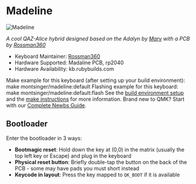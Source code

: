 # Madeline

![Madeline](https://i.imgur.com/MBT5kg2.jpg)

*A cool QAZ-Alice hybrid designed based on the Adalyn by [Marv](https://github.com/MarvFPV/Adalyn) with a PCB by [Rossman360](https://github.com/Rossman360)*
* Keyboard Maintainer: [Rossman360](https://github.com/Rossman360)
* Hardware Supported: Madaline PCB, rp2040
* Hardware Availability: kb.rubybuilds.com

Make example for this keyboard (after setting up your build environment):
    make montsinger/madeline:default
Flashing example for this keyboard:
    make montsinger/madeline:default:flash
See the [build environment setup](https://docs.qmk.fm/#/getting_started_build_tools) and the [make instructions](https://docs.qmk.fm/#/getting_started_make_guide) for more information. Brand new to QMK? Start with our [Complete Newbs Guide](https://docs.qmk.fm/#/newbs).
## Bootloader
Enter the bootloader in 3 ways:
* **Bootmagic reset**: Hold down the key at (0,0) in the matrix (usually the top left key or Escape) and plug in the keyboard
* **Physical reset button**: Briefly double-tap the button on the back of the PCB - some may have pads you must short instead
* **Keycode in layout**: Press the key mapped to `QK_BOOT` if it is available
